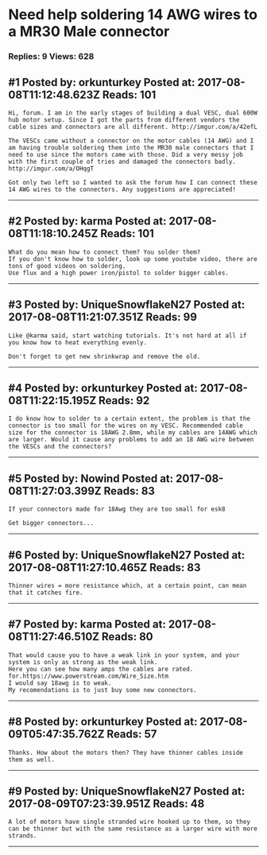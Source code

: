 # Need help soldering 14 AWG wires to a MR30 Male connector

### Replies: 9 Views: 628

## \#1 Posted by: orkunturkey Posted at: 2017-08-08T11:12:48.623Z Reads: 101

```
Hi, forum. I am in the early stages of building a dual VESC, dual 600W hub motor setup. Since I got the parts from different vendors the cable sizes and connectors are all different. http://imgur.com/a/42efL

The VESCs came without a connector on the motor cables (14 AWG) and I am having trouble soldering them into the MR30 male connectors that I need to use since the motors came with those. Did a very messy job with the first couple of tries and damaged the connectors badly. http://imgur.com/a/OHqgT

Got only two left so I wanted to ask the forum how I can connect these 14 AWG wires to the connectors. Any suggestions are appreciated!
```

---
## \#2 Posted by: karma Posted at: 2017-08-08T11:18:10.245Z Reads: 101

```
What do you mean how to connect them? You solder them?
If you don't know how to solder, look up some youtube video, there are tons of good videos on soldering.
Use flux and a high power iron/pistol to solder bigger cables.
```

---
## \#3 Posted by: UniqueSnowflakeN27 Posted at: 2017-08-08T11:21:07.351Z Reads: 99

```
Like @karma said, start watching tutorials. It's not hard at all if you know how to heat everything evenly.

Don't forget to get new shrinkwrap and remove the old.
```

---
## \#4 Posted by: orkunturkey Posted at: 2017-08-08T11:22:15.195Z Reads: 92

```
I do know how to solder to a certain extent, the problem is that the connector is too small for the wires on my VESC. Recommended cable size for the connector is 18AWG 2.8mm, while my cables are 14AWG which are larger. Would it cause any problems to add an 18 AWG wire between the VESCs and the connectors?
```

---
## \#5 Posted by: Nowind Posted at: 2017-08-08T11:27:03.399Z Reads: 83

```
If your connectors made for 18Awg they are too small for esk8

Get bigger connectors...
```

---
## \#6 Posted by: UniqueSnowflakeN27 Posted at: 2017-08-08T11:27:10.465Z Reads: 83

```
Thinner wires = more resistance which, at a certain point, can mean that it catches fire.
```

---
## \#7 Posted by: karma Posted at: 2017-08-08T11:27:46.510Z Reads: 80

```
That would cause you to have a weak link in your system, and your system is only as strong as the weak link.
Here you can see how many amps the cables are rated. for.https://www.powerstream.com/Wire_Size.htm
I would say 18awg is to weak.
My recomendations is to just buy some new connectors.
```

---
## \#8 Posted by: orkunturkey Posted at: 2017-08-09T05:47:35.762Z Reads: 57

```
Thanks. How about the motors then? They have thinner cables inside them as well.
```

---
## \#9 Posted by: UniqueSnowflakeN27 Posted at: 2017-08-09T07:23:39.951Z Reads: 48

```
A lot of motors have single stranded wire hooked up to them, so they can be thinner but with the same resistance as a larger wire with more strands.
```

---
